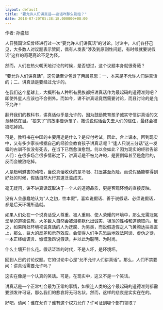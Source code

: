 ```yaml
---
layout: default
title: "要允许人们讲真话——这话咋那么别扭？"
date: 2018-07-20T05:38:18.000000+08:00
---
```


作者: 孙盛起

人日强国论坛曾经进行过一次“要允许人们讲真话”的讨论。讨论中，人们各抒己见，大多数人对议题表示赞同，偶有人发表“涉及到原则性问题，有时候就要说假话”这样的奇葩高论不足为怪。

然而，人们在热火朝天地讨论的时候，是否想过，这个议题本身就很奇葩？

“要允许人们讲真话”，这句话至少包含了两层意思：一、本来是不允许人们讲真话的；二、讲真话是要经过允许的。

在我们这个星球上，大概所有人种所有民族都把讲真话作为最起码的道德准则吧？即使外星人应该也不会例外。而如今，讲不讲真话竟然需要讨论，而且讨论的是允不允许！

翻开我们的教科书，讲真话似乎是允许的，因为鼓励教育孩子诚实守信讲真话的文章赫然在目。“狼来了”的故事告诉孩子，撒谎说假话会失去人们的信任，最终会被狼吃掉的。

可是，教科书在中国的主要用途是什么？是应付考试。因此，合上课本，回到现实中，又有多少家长根据自己的经验会教育孩子讲真话呢？“逢人只说三分话”这一发霉的古训不仅没有死去，在当下已然愈演愈烈。何以会如此？因为现实的经验告诉人们：在很多场合很多情形之下，讲真话是不被允许的，是要倒霉甚至是危险的，反而会被狼吃掉。

人是趋利避害的动物，当说真话收获的是冷眼、打压甚至危险，而说假话能够得到好处的时候，假话自然大行其道泛滥成灾。

毫无疑问，讲不讲真话既取决于一个人的道德品质，更是客观环境的直接反映。

没有人会愚蠢地认为“人之初，性本假”。喜欢说假话、善于说假话、必须说假话，都是后天环境所造就。

如果人们处在一个说真话受人尊重、被人重用、使人荣耀的环境中，那么无需冠冕堂皇的道德说教，大多数人自然会被潜移默化出诚实、坦荡的性格和道德取向。反之，如果所处环境视说真话的人为迂腐、为另类，而说假造假之人飞黄腾达扶摇直上，那么，巨大的反差和示范效应，会使得人们争先恐后地效法阿谀、虚伪之徒，一本正经编谎言、慷慨激昂说假话，并以此为聪明、为时尚。

什么土壤开什么花。假话泛滥的时代，不是人坏，是环境坏。

回到人日的讨论议题。它的讨论中心是“允不允许人们讲真话”。那么，人们不禁要问：讲真话需要允许吗？

这实在像是一个认真的笑话。可是，在现实中，这又不是一个笑话。

讲真话是一个正常社会最为正常的事情，如果连人类的这个最起码的道德准则都需要颁发许可证，那么我们的悲哀将无可名状。然而，这样的悲哀是实实在在的。

好吧，请问：谁在允许？谁有这个权力允许？许可证到哪个部门领取？

